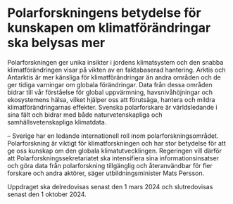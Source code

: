 # Polarforskningens betydelse för kunskapen om klimatförändringar ska belysas mer

Polarforskningen ger unika insikter i jordens klimatsystem och den snabba klimatförändringen visar på vikten av en faktabaserad hantering. Arktis och Antarktis är mer känsliga för klimatförändringar än andra områden och de ger tidiga varningar om globala förändringar. Data från dessa områden bidrar till vår förståelse för global uppvärmning, havsnivåhöjningar och ekosystemens hälsa, vilket hjälper oss att förutsäga, hantera och mildra klimatförändringarnas effekter. Svenska polarforskare är världsledande i sina fält och bidrar med både naturvetenskapliga och samhällsvetenskapliga klimatdata.

– Sverige har en ledande internationell roll inom polarforskningsområdet. Polarforskning är viktigt för klimatforskningen och har stor betydelse för att ge oss kunskap om den globala klimatutvecklingen. Regeringen vill därför att Polarforskningssekretariatet ska intensifiera sina informationsinsatser och göra data från polarforskning tillgänglig och återanvändbar för fler forskare och andra aktörer, säger utbildningsminister Mats Persson.

Uppdraget ska delredovisas senast den 1 mars 2024 och slutredovisas senast den 1 oktober 2024.
